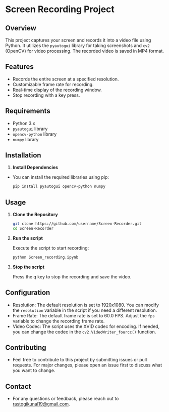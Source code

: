 # Screen Recording Project

## Overview

This project captures your screen and records it into a video file using Python. It utilizes the `pyautogui` library for taking screenshots and `cv2` (OpenCV) for video processing. The recorded video is saved in MP4 format.

## Features

- Records the entire screen at a specified resolution.
- Customizable frame rate for recording.
- Real-time display of the recording window.
- Stop recording with a key press.

## Requirements

- Python 3.x
- `pyautogui` library
- `opencv-python` library
- `numpy` library

## Installation

1. **Install Dependencies**

- You can install the required libraries using pip:

    ```bash
    pip install pyautogui opencv-python numpy

## Usage

1. **Clone the Repository**

    ```bash
    git clone https://github.com/username/Screen-Recorder.git
    cd Screen-Recorder

2. **Run the script**

    Execute the script to start recording:

    ```bash
    python Screen_recording.ipynb

3. **Stop the script**

    Press the q key to stop the recording and save the video.

## Configuration

- Resolution: The default resolution is set to 1920x1080. You can modify the `resolution` variable in the script if you need a different resolution.
- Frame Rate: The default frame rate is set to 60.0 FPS. Adjust the `fps` variable to change the recording frame rate.
- Video Codec: The script uses the XVID codec for encoding. If needed, you can change the codec in the `cv2.VideoWriter_fourcc()` function.

## Contributing

- Feel free to contribute to this project by submitting issues or pull requests. For major changes, please open an issue first to discuss what you want to change.

## Contact

- For any questions or feedback, please reach out to <rastogikunal19@gmail.com>.
